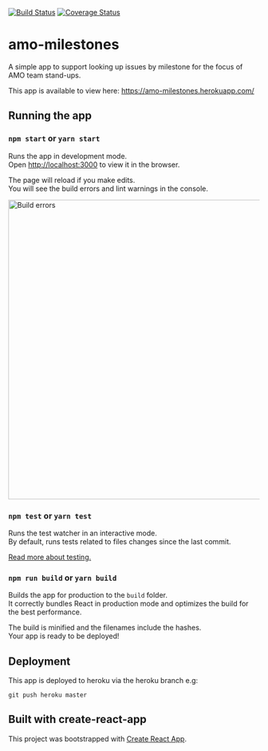 [![Build Status](https://travis-ci.org/mozilla/amo-milestones.svg?branch=master)](https://travis-ci.org/mozilla/amo-milestones)
[![Coverage Status](https://coveralls.io/repos/github/mozilla/amo-milestones/badge.svg?branch=master)](https://coveralls.io/github/mozilla/amo-milestones?branch=master)


# amo-milestones

A simple app to support looking up issues by milestone for the focus of AMO
team stand-ups.

This app is available to view here: https://amo-milestones.herokuapp.com/

## Running the app

### `npm start` or `yarn start`

Runs the app in development mode.<br>
Open [http://localhost:3000](http://localhost:3000) to view it in the browser.

The page will reload if you make edits.<br>
You will see the build errors and lint warnings in the console.

<img src='https://camo.githubusercontent.com/41678b3254cf583d3186c365528553c7ada53c6e/687474703a2f2f692e696d6775722e636f6d2f466e4c566677362e706e67' width='600' alt='Build errors'>

### `npm test` or `yarn test`

Runs the test watcher in an interactive mode.<br>
By default, runs tests related to files changes since the last commit.

[Read more about testing.](https://github.com/facebookincubator/create-react-app/blob/master/packages/react-scripts/template/README.md#running-tests)

### `npm run build` or `yarn build`

Builds the app for production to the `build` folder.<br>
It correctly bundles React in production mode and optimizes the build for the best performance.

The build is minified and the filenames include the hashes.<br>
Your app is ready to be deployed!


## Deployment

This app is deployed to heroku via the heroku branch e.g:

```
git push heroku master
```

## Built with create-react-app

This project was bootstrapped with [Create React App](https://github.com/facebookincubator/create-react-app).
